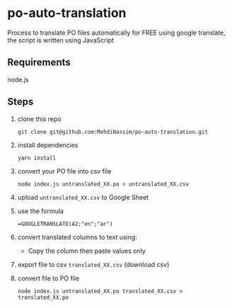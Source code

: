 # po-auto-translation
Process to translate PO files automatically for FREE using google translate, the script is written using JavaScript

## Requirements

node.js

## Steps

1. clone this repo
    ```shell script
    git clone git@github.com:MehdiNassim/po-auto-translation.git
    ```

1. install dependencies
    ```shell script
    yarn install
    ``` 

1. convert your PO file into csv file
    ```shell script
    node index.js untranslated_XX.po > untranslated_XX.csv
    ``` 

1. upload ```untranslated_XX.csv``` to Google Sheet

1. use the formula
    ```
    =GOOGLETRANSLATE(A2;"en";"ar")
    ```

1. convert translated columns to text using: 
    - Copy the column then paste values only

1. export file to csv ```translated_XX.csv``` (download csv)

1. convert file to PO file
    ```shell script
    node index.js untranslated_XX.po translated_XX.csv > translated_XX.po
    ``` 

